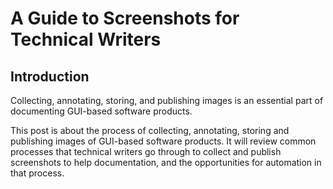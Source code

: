 # A Guide to Screenshots for Technical Writers

## Introduction

Collecting, annotating, storing, and publishing images is an essential part of documenting GUI-based software products. 

This post is about the process of collecting, annotating, storing and publishing images of GUI-based software products. It will review common processes that technical writers go through to collect and publish screenshots to help documentation, and the opportunities for automation in that process. 

